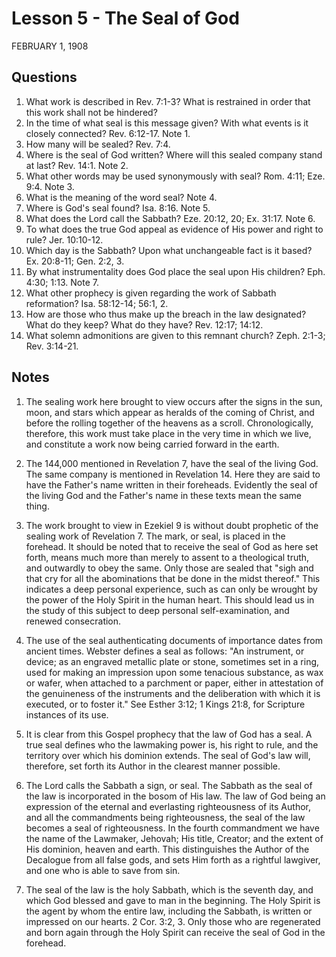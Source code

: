 # Lesson 5 - The Seal of God

FEBRUARY 1, 1908

## Questions

1. What work is described in Rev. 7:1-3? What is restrained in order that this work shall not be hindered?
2. In the time of what seal is this message given? With what events is it closely connected? Rev. 6:12-17. Note 1.
3. How many will be sealed? Rev. 7:4.
4. Where is the seal of God written? Where will this sealed company stand at last? Rev. 14:1. Note 2.
5. What other words may be used synonymously with seal? Rom. 4:11; Eze. 9:4. Note 3.
6. What is the meaning of the word seal? Note 4.
7. Where is God's seal found? Isa. 8:16. Note 5.
8. What does the Lord call the Sabbath? Eze. 20:12, 20; Ex. 31:17. Note 6.
9. To what does the true God appeal as evidence of His power and right to rule? Jer. 10:10-12.
10. Which day is the Sabbath? Upon what unchangeable fact is it based? Ex. 20:8-11; Gen. 2:2, 3.
11. By what instrumentality does God place the seal upon His children? Eph. 4:30; 1:13. Note 7.
12. What other prophecy is given regarding the work of Sabbath reformation? Isa. 58:12-14; 56:1, 2.
13. How are those who thus make up the breach in the law designated? What do they keep? What do they have? Rev. 12:17; 14:12.
14. What solemn admonitions are given to this remnant church? Zeph. 2:1-3; Rev. 3:14-21.

## Notes

1. The sealing work here brought to view occurs after the signs in the sun, moon, and stars which appear as heralds of the coming of Christ, and before the rolling together of the heavens as a scroll. Chronologically, therefore, this work must take place in the very time in which we live, and constitute a work now being carried forward in the earth.

2. The 144,000 mentioned in Revelation 7, have the seal of the living God. The same company is mentioned in Revelation 14. Here they are said to have the Father's name written in their foreheads. Evidently the seal of the living God and the Father's name in these texts mean the same thing.

3. The work brought to view in Ezekiel 9 is without doubt prophetic of the sealing work of Revelation 7. The mark, or seal, is placed in the forehead. It should be noted that to receive the seal of God as here set forth, means much more than merely to assent to a theological truth, and outwardly to obey the same. Only those are sealed that "sigh and that cry for all the abominations that be done in the midst thereof." This indicates a deep personal experience, such as can only be wrought by the power of the Holy Spirit in the human heart. This should lead us in the study of this subject to deep personal self-examination, and renewed consecration.

4. The use of the seal authenticating documents of importance dates from ancient times. Webster defines a seal as follows: "An instrument, or device; as an engraved metallic plate or stone, sometimes set in a ring, used for making an impression upon some tenacious substance, as wax or wafer, when attached to a parchment or paper, either in attestation of the genuineness of the instruments and the deliberation with which it is executed, or to foster it." See Esther 3:12; 1 Kings 21:8, for Scripture instances of its use.

5. It is clear from this Gospel prophecy that the law of God has a seal. A true seal defines who the lawmaking power is, his right to rule, and the territory over which his dominion extends. The seal of God's law will, therefore, set forth its Author in the clearest manner possible.

6. The Lord calls the Sabbath a sign, or seal. The Sabbath as the seal of the law is incorporated in the bosom of His law. The law of God being an expression of the eternal and everlasting righteousness of its Author, and all the commandments being righteousness, the seal of the law becomes a seal of righteousness. In the fourth commandment we have the name of the Lawmaker, Jehovah; His title, Creator; and the extent of His dominion, heaven and earth. This distinguishes the Author of the Decalogue from all false gods, and sets Him forth as a rightful lawgiver, and one who is able to save from sin.

7. The seal of the law is the holy Sabbath, which is the seventh day, and which God blessed and gave to man in the beginning. The Holy Spirit is the agent by whom the entire law, including the Sabbath, is written or impressed on our hearts. 2 Cor. 3:2, 3. Only those who are regenerated and born again through the Holy Spirit can receive the seal of God in the forehead.
